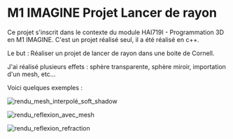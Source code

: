 # M1 IMAGINE Projet Lancer de rayon

Ce projet s'inscrit dans le contexte du module HAI719I - Programmation 3D en M1 IMAGINE. C'est un projet réalisé seul, il a été réalisé en c++.

Le but : Réaliser un projet de lancer de rayon dans une boite de Cornell.

J'ai réalisé plusieurs effets : sphère transparente, sphère miroir, importation d'un mesh, etc...

Voici quelques exemples : 

![rendu_mesh_interpolé_soft_shadow](https://github.com/LeaSerrano/M1-IMAGINE-Prog3D-LancerRayon/assets/113998552/86ba3a8d-ac41-452a-8e20-dc8e5f8dd78a)

![rendu_reflexion_avec_mesh](https://github.com/LeaSerrano/M1-IMAGINE-Prog3D-LancerRayon/assets/113998552/ff4c7f08-d290-480b-ac71-0bebd166ad85)

![rendu_reflexion_refraction](https://github.com/LeaSerrano/M1-IMAGINE-Prog3D-LancerRayon/assets/113998552/eca1a73e-8065-4e0b-99a2-7b5b45c05b48)
